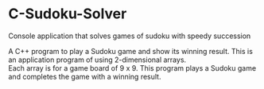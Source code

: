 # C-Sudoku-Solver
Console application that solves games of sudoku with speedy succession

A C++ program to play a Sudoku game and show its winning result. 
This is an application program of using 2-dimensional arrays.  
Each array is for a game board of 9 x 9. This program plays a Sudoku game and completes the game with a winning result. 


